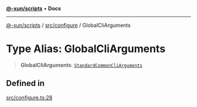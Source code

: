 [**@-xun/scripts**](../../../README.md) • **Docs**

***

[@-xun/scripts](../../../README.md) / [src/configure](../README.md) / GlobalCliArguments

# Type Alias: GlobalCliArguments

> **GlobalCliArguments**: [`StandardCommonCliArguments`](../../../lib/@-xun/cli-utils/extensions/type-aliases/StandardCommonCliArguments.md)

## Defined in

[src/configure.ts:28](https://github.com/Xunnamius/xscripts/blob/184c8e10da5407b40476129ff0f6e538d7df3af0/src/configure.ts#L28)

